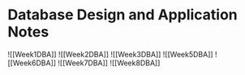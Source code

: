 # Database Design and Application Notes

![[Week1DBA]]
![[Week2DBA]]
![[Week3DBA]]
![[Week5DBA]]
![[Week6DBA]]
![[Week7DBA]]
![[Week8DBA]]